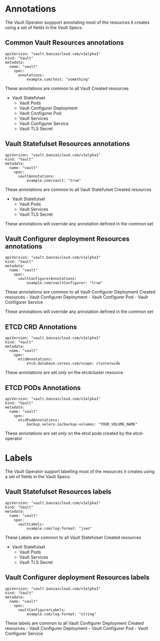 # Annotations

The Vault Operator suypport annotating most of the resources it creates using a set of fields in the Vault Specs:

## Common Vault Resources annotations
```
apiVersion: "vault.banzaicloud.com/v1alpha1"
kind: "Vault"
metadata:
  name: "vault"
	spec:
	  annotations:
		  example.com/test: "something"
```

These annotations are common to all Vault Created resources
  - Vault Statefulset
	- Vault Pods
	- Vault Configurer Deployment
	- Vault Configurer Pod
	- Vault Services
	- Vault Configurer Service
	- Vault TLS Secret


## Vault Statefulset Resources annotations
```
apiVersion: "vault.banzaicloud.com/v1alpha1"
kind: "Vault"
metadata:
  name: "vault"
	spec:
	  vaultAnnotations:
		  example.com/vault: "true"
```

These annotations are common to all Vault Statefulset Created resources
  - Vault Statefulset
	- Vault Pods
	- Vault Services
	- Vault TLS Secret

These annotations will override any annotation defined in the common set

## Vault Configurer deployment Resources annotations
```
apiVersion: "vault.banzaicloud.com/v1alpha1"
kind: "Vault"
metadata:
  name: "vault"
	spec:
	  vaultConfigurerAnnotations:
		  example.com/vaultConfigurer: "true"
```

These annotations are common to all Vault Configurer Deployment Created resources
	- Vault Configurer Deployment
	- Vault Configurer Pod
	- Vault Configurer Service

These annotations will override any annotation defined in the common set

## ETCD CRD Annotations
```
apiVersion: "vault.banzaicloud.com/v1alpha1"
kind: "Vault"
metadata:
  name: "vault"
	spec:
	  etcdAnnotations:
		  etcd.database.coreos.com/scope: clusterwide
```

These annotations are set *only* on the etcdcluster resource

## ETCD PODs Annotations
```
apiVersion: "vault.banzaicloud.com/v1alpha1"
kind: "Vault"
metadata:
  name: "vault"
	spec:
	  etcdPodAnnotations:
		  backup.velero.io/backup-volumes: "YOUR_VOLUME_NAME"
```

These annotations are set *only* on the etcd pods created by the etcd-operator


# Labels

The Vault Operator support labelling most of the resources it creates using a set of fields in the Vault Specs:

## Vault Statefulset Resources labels
```
apiVersion: "vault.banzaicloud.com/v1alpha1"
kind: "Vault"
metadata:
  name: "vault"
	spec:
	  vaultLabels:
		  example.com/log-format: "json"
```

These Labels are common to all Vault Statefulset Created resources
  - Vault Statefulset
	- Vault Pods
	- Vault Services
	- Vault TLS Secret

## Vault Configurer deployment Resources labels
```
apiVersion: "vault.banzaicloud.com/v1alpha1"
kind: "Vault"
metadata:
  name: "vault"
	spec:
	  vaultConfigurerLabels:
		  example.com/log-format: "string"
```

These labels are common to all Vault Configurer Deployment Created resources
	- Vault Configurer Deployment
	- Vault Configurer Pod
	- Vault Configurer Service
